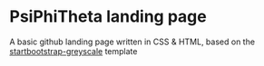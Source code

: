 # PsiPhiTheta landing page
A basic github landing page written in CSS & HTML, based on the [startbootstrap-greyscale](https://github.com/BlackrockDigital/startbootstrap-grayscale) template
